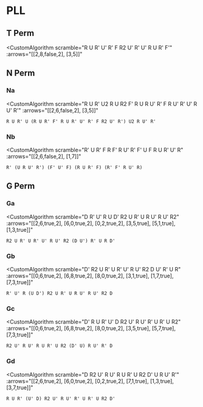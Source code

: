 # PLL

## T Perm
<CustomAlgorithm 
    scramble="R U R' U' R' F R2 U' R' U' R U R' F'"
    :arrows="[[2,8,false,2], [3,5]]"
>

</CustomAlgorithm>

## N Perm
### Na
<CustomAlgorithm 
    scramble="R U R' U2 R U R2 F' R U R U' R' F R U' R' U' R U' R'"
    :arrows="[[2,6,false,2], [3,5]]"
>
    R U R' U (R U R' F' R U R' U' R' F R2 U' R') U2 R U' R'
</CustomAlgorithm>

### Nb
<CustomAlgorithm 
    scramble="R' U R' F R F' R U' R' F' U F R U R' U' R"
    :arrows="[[2,6,false,2], [1,7]]"
>
    R' (U R U' R') (F' U' F) (R U R' F) (R' F' R U' R)
</CustomAlgorithm>

## G Perm
### Ga
<CustomAlgorithm 
    scramble="D R' U' R U D' R2 U R' U R U' R U' R2"
    :arrows="[[2,6,true,2], [6,0,true,2], [0,2,true,2], [3,5,true], [5,1,true], [1,3,true]]"
>
    R2 U R' U R' U' R U' R2 (D U') R' U R D'
</CustomAlgorithm>

### Gb
<CustomAlgorithm 
    scramble="D' R2 U R' U R' U' R U' R2 D U' R' U R"
    :arrows="[[0,6,true,2], [6,8,true,2], [8,0,true,2], [3,1,true], [1,7,true], [7,3,true]]"
>
    R' U' R (U D') R2 U R' U R U' R U' R2 D
</CustomAlgorithm>

### Gc
<CustomAlgorithm 
    scramble="D' R U R' U' D R2 U' R U' R' U R' U R2"
    :arrows="[[0,6,true,2], [6,8,true,2], [8,0,true,2], [3,5,true], [5,7,true], [7,3,true]]"
>
    R2 U' R U' R U R' U R2 (D' U) R U' R' D
</CustomAlgorithm>

### Gd
<CustomAlgorithm 
    scramble="D R2 U' R U' R U R' U R2 D' U R U' R'"
    :arrows="[[2,6,true,2], [6,0,true,2], [0,2,true,2], [7,1,true], [1,3,true], [3,7,true]]"
>
    R U R' (U' D) R2 U' R U' R' U R' U R2 D'
</CustomAlgorithm>
